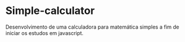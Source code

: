 # Simple-calculator

<p>Desenvolvimento de uma calculadora para matemática simples a fim de iniciar os estudos em javascript.<p>
